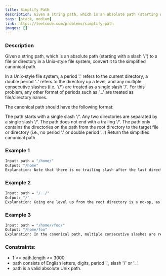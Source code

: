 ```yaml
---
title: Simplify Path
description: Given a string path, which is an absolute path (starting with a slash '/') to a file or directory in a Unix-style file system, convert it to the simplified canonical path.
tags: [stack, medium]
link: https://leetcode.com/problems/simplify-path
images: []
---
```


### Description

Given a string path, which is an absolute path (starting with a slash '/') to a file or directory in a Unix-style file system, convert it to the simplified canonical path.

In a Unix-style file system, a period '.' refers to the current directory, a double period '..' refers to the directory up a level, and any multiple consecutive slashes (i.e. '//') are treated as a single slash '/'. For this problem, any other format of periods such as '...' are treated as file/directory names.

The canonical path should have the following format:

The path starts with a single slash '/'.
Any two directories are separated by a single slash '/'.
The path does not end with a trailing '/'.
The path only contains the directories on the path from the root directory to the target file or directory (i.e., no period '.' or double period '..')
Return the simplified canonical path.


### Example 1

```bash
Input: path = "/home/"
Output: "/home"
Explanation: Note that there is no trailing slash after the last directory name.
```

### Example 2

```bash
Input: path = "/../"
Output: "/"
Explanation: Going one level up from the root directory is a no-op, as the root level is the highest level you can go.
```

### Example 3

```bash
Input: path = "/home//foo/"
Output: "/home/foo"
Explanation: In the canonical path, multiple consecutive slashes are replaced by a single one.
```

### Constraints:

- 1 <= path.length <= 3000
- path consists of English letters, digits, period '.', slash '/' or '_'.
- path is a valid absolute Unix path.